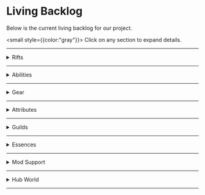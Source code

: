 # Living Backlog

Below is the current living backlog for our project.

<small style={{color:"gray"}}> Click on any section to expand details. </small>

---

<details>
<summary>Rifts</summary>
✅ Implemented | ⛏️ In Development | 🗳️ Vote | 📄 Pitch | 💡 Idea | 🗯️ Mentioned

- Generation ✅
- Objectives ✅
- Mapper ⛏️
- Shrines 📄
- Stability 💡
- Loot Goblins 💡
- Champions 💡
- Gachapon 💡
- Guild Rooms 🗯️

</details>

---

<details>
<summary>Abilities</summary>
✅ Implemented | ⛏️ In Development | 🗳️ Vote | 📄 Pitch | 💡 Idea | 🗯️ Mentioned

- Mana 🗯️
- AOE ✅
- Projectiles ✅
- DoT 🗯️
- Cloud 🗯️
- Melee 🗯️
- Defensive 🗯️
- Totems 🗯️
- Follower Summons 🗯️

</details>

---

<details>
<summary>Gear</summary>
✅ Implemented | ⛏️ In Development | 🗳️ Vote | 📄 Pitch | 💡 Idea | 🗯️ Mentioned

- Basic Sockets 🗯️
- Runegems ✅
- Ability Based Sockets 🗯️
- Special Sockets 🗯️
- Base Items 🗯️
- Potions 🗯️

</details>

---

<details>
<summary>Attributes</summary>
✅ Implemented | ⛏️ In Development | 🗳️ Vote | 📄 Pitch | 💡 Idea | 🗯️ Mentioned

- Criticals ✅
- Thorns ⛏️

</details>

---

<details>
<summary>Guilds</summary>
✅ Implemented | ⛏️ In Development | 🗳️ Vote | 📄 Pitch | 💡 Idea | 🗯️ Mentioned

- Currency ⛏️
- Stores ⛏️
- Quests ⛏️
- Rankings 🗯️ 

</details>

---

<details>
<summary>Essences</summary>
✅ Implemented | ⛏️ In Development | 🗳️ Vote | 📄 Pitch | 💡 Idea | 🗯️ Mentioned

- TBD

</details>

---

<details>
<summary>Mod Support</summary>
✅ Implemented | ⛏️ In Development | 🗳️ Vote | 📄 Pitch | 💡 Idea | 🗯️ Mentioned

- TBD

</details>

---

<details>
<summary>Hub World</summary>
✅ Implemented | ⛏️ In Development | 🗳️ Vote | 📄 Pitch | 💡 Idea | 🗯️ Mentioned

- TBD

</details>

---
